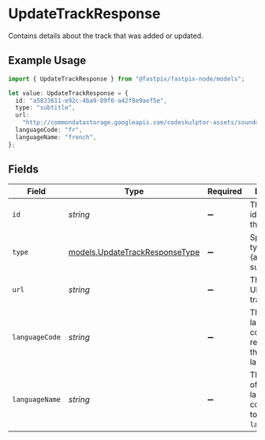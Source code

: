 # UpdateTrackResponse

Contains details about the track that was added or updated.

## Example Usage

```typescript
import { UpdateTrackResponse } from "@fastpix/fastpix-node/models";

let value: UpdateTrackResponse = {
  id: "a5833611-e92c-4ba9-89f0-a42f8e9aef5e",
  type: "subtitle",
  url:
    "http://commondatastorage.googleapis.com/codeskulptor-assets/sounddogs/thrust.vtt",
  languageCode: "fr",
  languageName: "french",
};
```

## Fields

| Field                                                                            | Type                                                                             | Required                                                                         | Description                                                                      | Example                                                                          |
| -------------------------------------------------------------------------------- | -------------------------------------------------------------------------------- | -------------------------------------------------------------------------------- | -------------------------------------------------------------------------------- | -------------------------------------------------------------------------------- |
| `id`                                                                             | *string*                                                                         | :heavy_minus_sign:                                                               | The unique identifier of the track.                                              | a5833611-e92c-4ba9-89f0-a42f8e9aef5e                                             |
| `type`                                                                           | [models.UpdateTrackResponseType](../models/updatetrackresponsetype.md)           | :heavy_minus_sign:                                                               | Specifies the type of track (audio or subtitle).                                 | subtitle                                                                         |
| `url`                                                                            | *string*                                                                         | :heavy_minus_sign:                                                               | The direct URL of the track file.                                                | http://commondatastorage.googleapis.com/codeskulptor-assets/sounddogs/thrust.vtt |
| `languageCode`                                                                   | *string*                                                                         | :heavy_minus_sign:                                                               | The BCP 47 language code representing the track's language.                      | fr                                                                               |
| `languageName`                                                                   | *string*                                                                         | :heavy_minus_sign:                                                               | The full name of the language corresponding to the `languageCode`.               | french                                                                           |
